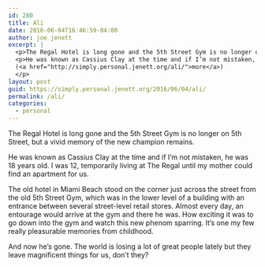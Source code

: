 ```yaml
---
id: 280
title: Ali
date: 2016-06-04T16:46:59-04:00
author: joe jenett
excerpt: |
  <p>The Regal Hotel is long gone and the 5th Street Gym is no longer on 5th Street, but a vivid memory of the new champion remains. </p>
  <p>He was known as Cassius Clay at the time and if I’m not mistaken, he was 18 years old. I was 12, temporarily living at The Regal until my mother could find an apartment for us. </p><p>
  (<a href="http://simply.personal.jenett.org/ali/">more</a>)
  </p>
layout: post
guid: https://simply.personal.jenett.org/2016/06/04/ali/
permalink: /ali/
categories:
  - personal
---
```

The Regal Hotel is long gone and the 5th Street Gym is no longer on 5th Street, but a vivid memory of the new champion remains. 

He was known as Cassius Clay at the time and if I’m not mistaken, he was 18 years old. I was 12, temporarily living at The Regal until my mother could find an apartment for us. 

The old hotel in Miami Beach stood on the corner just across the street from the old 5th Street Gym, which was in the lower level of a building with an entrance between several street-level retail stores. Almost every day, an entourage would arrive at the gym and there he was. How exciting it was to go down into the gym and watch this new phenom sparring. It’s one my few really pleasurable memories from childhood. 

And now he’s gone. The world is losing a lot of great people lately but they leave magnificent things for us, don’t they?